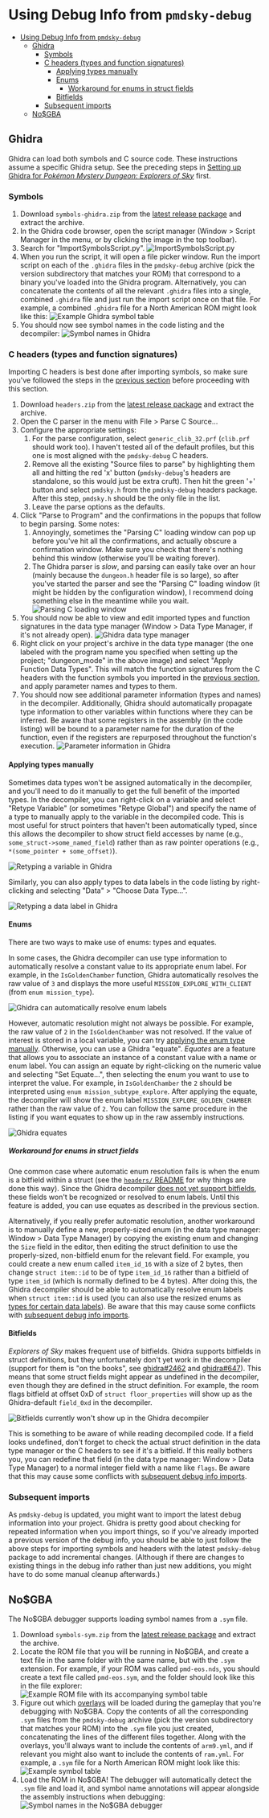 # Using Debug Info from `pmdsky-debug`
- [Using Debug Info from `pmdsky-debug`](#using-debug-info-from-pmdsky-debug)
  - [Ghidra](#ghidra)
    - [Symbols](#symbols)
    - [C headers (types and function signatures)](#c-headers-types-and-function-signatures)
      - [Applying types manually](#applying-types-manually)
      - [Enums](#enums)
        - [Workaround for enums in struct fields](#workaround-for-enums-in-struct-fields)
      - [Bitfields](#bitfields)
    - [Subsequent imports](#subsequent-imports)
  - [No$GBA](#nogba)

## Ghidra
Ghidra can load both symbols and C source code. These instructions assume a specific Ghidra setup. See the preceding steps in [Setting up Ghidra for _Pokémon Mystery Dungeon: Explorers of Sky_](ghidra-setup.md) first.

### Symbols
1. Download `symbols-ghidra.zip` from the [latest release package](https://github.com/UsernameFodder/pmdsky-debug/releases/latest) and extract the archive.
2. In the Ghidra code browser, open the script manager (Window > Script Manager in the menu, or by clicking the image in the top toolbar).
3. Search for "ImportSymbolsScript.py". ![ImportSymbolsScript.py](images/ghidra-import-symbols-script.png)
4. When you run the script, it will open a file picker window. Run the import script on each of the `.ghidra` files in the `pmdsky-debug` archive (pick the version subdirectory that matches your ROM) that correspond to a binary you've loaded into the Ghidra program. Alternatively, you can concatenate the contents of all the relevant `.ghidra` files into a single, combined `.ghidra` file and just run the import script once on that file. For example, a combined `.ghidra` file for a North American ROM might look like this: ![Example Ghidra symbol table](images/ghidra-symbol-file.png)
5. You should now see symbol names in the code listing and the decompiler: ![Symbol names in Ghidra](images/ghidra-symbols.png)

### C headers (types and function signatures)
Importing C headers is best done after importing symbols, so make sure you've followed the steps in the [previous section](#symbols) before proceeding with this section.

1. Download `headers.zip` from the [latest release package](https://github.com/UsernameFodder/pmdsky-debug/releases/latest) and extract the archive.
2. Open the C parser in the menu with File > Parse C Source...
3. Configure the appropriate settings:
    1. For the parse configuration, select `generic_clib_32.prf` (`clib.prf` should work too). I haven't tested all of the default profiles, but this one is most aligned with the `pmdsky-debug` C headers.
    2. Remove all the existing "Source files to parse" by highlighting them all and hitting the red 'x' button (`pmdsky-debug`'s headers are standalone, so this would just be extra cruft). Then hit the green '+' button and select `pmdsky.h` from the `pmdsky-debug` headers package. After this step, `pmdsky.h` should be the only file in the list.
    3. Leave the parse options as the defaults.
4. Click "Parse to Program" and the confirmations in the popups that follow to begin parsing. Some notes:
    1. Annoyingly, sometimes the "Parsing C" loading window can pop up before you've hit all the confirmations, and actually obscure a confirmation window. Make sure you check that there's nothing behind this window (otherwise you'll be waiting forever).
    2. The Ghidra parser is _slow_, and parsing can easily take over an hour (mainly because the `dungeon.h` header file is so large), so after you've started the parser and see the "Parsing C" loading window (it might be hidden by the configuration window), I recommend doing something else in the meantime while you wait. ![Parsing C loading window](images/ghidra-parsing-c.png)
5. You should now be able to view and edit imported types and function signatures in the data type manager (Window > Data Type Manager, if it's not already open). ![Ghidra data type manager](images/ghidra-data-types.png)
6. Right click on your project's archive in the data type manager (the one labeled with the program name you specified when setting up the project; "dungeon_mode" in the above image) and select "Apply Function Data Types". This will match the function signatures from the C headers with the function symbols you imported in the [previous section](#symbols), and apply parameter names and types to them.
7. You should now see additional parameter information (types and names) in the decompiler. Additionally, Ghidra should automatically propagate type information to other variables within functions where they can be inferred. Be aware that some registers in the assembly (in the code listing) will be bound to a parameter name for the duration of the function, even if the registers are repurposed throughout the function's execution. ![Parameter information in Ghidra](images/ghidra-parameters.png)

#### Applying types manually
Sometimes data types won't be assigned automatically in the decompiler, and you'll need to do it manually to get the full benefit of the imported types. In the decompiler, you can right-click on a variable and select "Retype Variable" (or sometimes "Retype Global") and specify the name of a type to manually apply to the variable in the decompiled code. This is most useful for struct pointers that haven't been automatically typed, since this allows the decompiler to show struct field accesses by name (e.g., `some_struct->some_named_field`) rather than as raw pointer operations (e.g., `*(some_pointer + some_offset)`).

![Retyping a variable in Ghidra](images/ghidra-retype-variable.png)

Similarly, you can also apply types to data labels in the code listing by right-clicking and selecting "Data" > "Choose Data Type...".

![Retyping a data label in Ghidra](images/ghidra-retype-label.png)

#### Enums
There are two ways to make use of enums: types and equates.

In some cases, the Ghidra decompiler can use type information to automatically resolve a constant value to its appropriate enum label. For example, in the `IsGoldenChamber` function, Ghidra automatically resolves the raw value of `3` and displays the more useful `MISSION_EXPLORE_WITH_CLIENT` (from `enum mission_type`).

![Ghidra can automatically resolve enum labels](images/ghidra-enum-labels.png)

However, automatic resolution might not always be possible. For example, the raw value of `2` in the `IsGoldenChamber` was not resolved. If the value of interest is stored in a local variable, you can try [applying the enum type manually](#applying-types-manually). Otherwise, you can use a Ghidra "equate". _Equates_ are a feature that allows you to associate an instance of a constant value with a name or enum label. You can assign an equate by right-clicking on the numeric value and selecting "Set Equate...", then selecting the enum you want to use to interpret the value. For example, in `IsGoldenChamber` the `2` should be interpreted using `enum mission_subtype_explore`. After applying the equate, the decompiler will show the enum label `MISSION_EXPLORE_GOLDEN_CHAMBER` rather than the raw value of `2`. You can follow the same procedure in the listing if you want equates to show up in the raw assembly instructions.

![Ghidra equates](images/ghidra-equates.png)

##### Workaround for enums in struct fields
One common case where automatic enum resolution fails is when the enum is a bitfield within a struct (see the [`headers/` README](../headers/README.md) for why things are done this way). Since the Ghidra decompiler [does not yet support bitfields](#bitfields), these fields won't be recognized or resolved to enum labels. Until this feature is added, you can use equates as described in the previous section.

Alternatively, if you really prefer automatic resolution, another workaround is to manually define a new, properly-sized enum (in the data type manager: Window > Data Type Manager) by copying the existing enum and changing the `Size` field in the editor, then editing the struct definition to use the properly-sized, non-bitfield enum for the relevant field. For example, you could create a new enum called `item_id_16` with a size of 2 bytes, then change `struct item::id` to be of type `item_id_16` rather than a bitfield of type `item_id` (which is normally defined to be 4 bytes). After doing this, the Ghidra decompiler should be able to automatically resolve enum labels when `struct item::id` is used (you can also use the resized enums as [types for certain data labels](#applying-types-manually)). Be aware that this may cause some conflicts with [subsequent debug info imports](#subsequent-imports).

#### Bitfields
_Explorers of Sky_ makes frequent use of bitfields. Ghidra supports bitfields in struct definitions, but they unfortunately don't yet work in the decompiler (support for them is "on the books", see [ghidra#2462](https://github.com/NationalSecurityAgency/ghidra/issues/2462) and [ghidra#647](https://github.com/NationalSecurityAgency/ghidra/issues/647)). This means that some struct fields might appear as undefined in the decompiler, even though they are defined in the struct definition. For example, the room flags bitfield at offset 0xD of `struct floor_properties` will show up as the Ghidra-default `field_0xd` in the decompiler.

![Bitfields currently won't show up in the Ghidra decompiler](images/ghidra-bitfields.png)

This is something to be aware of while reading decompiled code. If a field looks undefined, don't forget to check the actual struct definition in the data type manager or the C headers to see if it's a bitfield. If this really bothers you, you can redefine that field (in the data type manager: Window > Data Type Manager) to a normal integer field with a name like `flags`. Be aware that this may cause some conflicts with [subsequent debug info imports](#subsequent-imports).

### Subsequent imports
As `pmdsky-debug` is updated, you might want to import the latest debug information into your project. Ghidra is pretty good about checking for repeated information when you import things, so if you've already imported a previous version of the debug info, you should be able to just follow the above steps for importing symbols and headers with the latest `pmdsky-debug` package to add incremental changes. (Although if there are changes to existing things in the debug info rather than just new additions, you might have to do some manual cleanup afterwards.)

## No$GBA
The No$GBA debugger supports loading symbol names from a `.sym` file.

1. Download `symbols-sym.zip` from the [latest release package](https://github.com/UsernameFodder/pmdsky-debug/releases/latest) and extract the archive.
2. Locate the ROM file that you will be running in No$GBA, and create a text file in the same folder with the same name, but with the `.sym` extension. For example, if your ROM was called `pmd-eos.nds`, you should create a text file called `pmd-eos.sym`, and the folder should look like this in the file explorer: ![Example ROM file with its accompanying symbol table](images/nocash-files.png)
3. Figure out which [overlays](overlays.md) will be loaded during the gameplay that you're debugging with No$GBA. Copy the contents of all the corresponding `.sym` files from the `pmdsky-debug` archive (pick the version subdirectory that matches your ROM) into the `.sym` file you just created, concatenating the lines of the different files together. Along with the overlays, you'll always want to include the contents of `arm9.yml`, and if relevant you might also want to include the contents of `ram.yml`. For example, a `.sym` file for a North American ROM might look like this: ![Example symbol table](images/nocash-symfile.png)
4. Load the ROM in No\$GBA! The debugger will automatically detect the `.sym` file and load it, and symbol name annotations will appear alongside the assembly instructions when debugging: ![Symbol names in the No$GBA debugger](images/nocash-symbols.png)
